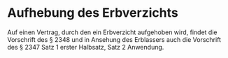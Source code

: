 # Aufhebung des Erbverzichts

Auf einen Vertrag, durch den ein Erbverzicht aufgehoben wird, findet die Vorschrift des § 2348 und in Ansehung des Erblassers auch die Vorschrift des § 2347 Satz 1 erster Halbsatz, Satz 2 Anwendung. 


